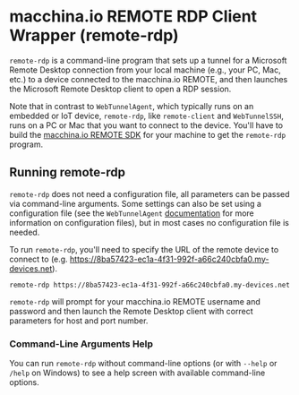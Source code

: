 # macchina.io REMOTE RDP Client Wrapper (remote-rdp)

`remote-rdp` is a command-line program that sets up a tunnel for a Microsoft Remote Desktop connection from your
local machine (e.g., your PC, Mac, etc.) to a device connected to the macchina.io
REMOTE, and then launches the Microsoft Remote Desktop client to open a RDP session.

Note that in contrast to `WebTunnelAgent`, which typically runs on an embedded or IoT
device, `remote-rdp`, like `remote-client` and `WebTunnelSSH`, runs on a PC or Mac that you want to connect to the
device. You'll have to build the [macchina.io REMOTE SDK](../../README.md)
for your machine to get the `remote-rdp` program.

## Running remote-rdp

`remote-rdp` does not need a configuration file, all parameters can be passed
via command-line arguments. Some settings can also be set using a configuration file
(see the `WebTunnelAgent` [documentation](../WebTunnelAgent/README.md) for more
information on configuration files), but in most cases no configuration file is needed.

To run `remote-rdp`, you'll need to specify the URL of the remote device to connect
to (e.g. https://8ba57423-ec1a-4f31-992f-a66c240cbfa0.my-devices.net).

```
remote-rdp https://8ba57423-ec1a-4f31-992f-a66c240cbfa0.my-devices.net
```

`remote-rdp` will prompt for your macchina.io REMOTE username and password and
then launch the Remote Desktop client with correct parameters for host and port number.


### Command-Line Arguments Help

You can run `remote-rdp` without command-line options (or with `--help`
or `/help` on Windows) to see a help screen with available command-line options.

